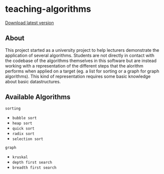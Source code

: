 # teaching-algorithms

[Download latest version](https://github.com/teaching-algorithms/teaching-algorithms/releases/latest)

## About
This project started as a university project to help lecturers demonstrate the application of several algorithms. Students are not directly in contact with the codebase of the algorithms themselves in this software but are instead working with a representation of the different steps that the alorithm performs when applied on a target (eg. a list for sorting or a graph for graph algorithms). This kind of representation requires some basic knowledge about basic datastructures.

## Available Algorithms
`sorting`
  -   `bubble sort`
  -   `heap sort`
  -   `quick sort`
  -   `radix sort`
  -   `selection sort`
  
`graph`
  -   `kruskal`
  -   `depth first search`
  -   `breadth first search`
